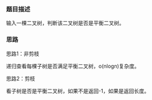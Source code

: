 ### 题目描述
输入一棵二叉树，判断该二叉树是否是平衡二叉树。

### 思路

思路1：非剪枝

递归查看每棵子树是否满足平衡二叉树，o(nlogn)复杂度。

思路2：剪枝

看子树是否是平衡二叉树，如果不是返回-1，如果是返回长度。

